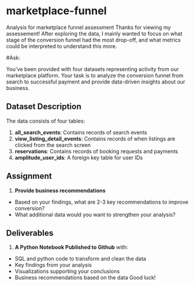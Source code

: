 # marketplace-funnel
Analysis for marketplace funnel assessment
Thanks for viewing my assessement! After exploring the data, I mainly wanted to focus on what stage of the conversion funnel had the most drop-off, and what metrics could be interpreted to understand this more.


#Ask:

You’ve been provided with four datasets representing activity from our marketplace platform. Your task is to analyze the conversion funnel from search to successful payment and provide data-driven insights about our business.
## Dataset Description
The data consists of four tables:
1. **all_search_events**: Contains records of search events
2. **view_listing_detail_events**: Contains records of when listings are clicked from the search screen
3. **reservations**: Contains records of booking requests and payments
4. **amplitude_user_ids**: A foreign key table for user IDs
## Assignment
1. **Provide business recommendations**
- Based on your findings, what are 2-3 key recommendations to improve conversion?
- What additional data would you want to strengthen your analysis?
## Deliverables
1. **A Python Notebook Published to Github** with:
- SQL and python code to transform and clean the data
- Key findings from your analysis
- Visualizations supporting your conclusions
- Business recommendations based on the data
Good luck!

